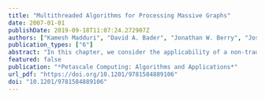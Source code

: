 ```yaml
---
title: "Multithreaded Algorithms for Processing Massive Graphs"
date: 2007-01-01
publishDate: 2019-09-18T11:07:24.272907Z
authors: ["Kamesh Madduri", "David A. Bader", "Jonathan W. Berry", "Joseph R. Crobak"]
publication_types: ["6"]
abstract: "In this chapter, we consider the applicability of a non-traditional massively multithreaded architecture, the Cray MTA-2 [13], as a platform for graph algorithms. Graph-theoretic problems have emerged as a prominent computational workload in the petascale computing era, and are representative of fundamental kernels in biology, scientiﬁc computing, and applications in national security. However, they pose serious challenges on current parallel machines due to non-contiguous, concurrent accesses to global data structures with low degrees of locality [35]. We present multithreaded algorithms  for two fundamental graph problems – single source shortest paths and connected components – that are designed for processing large-scale, unstructured graph instances."
featured: false
publication: "*Petascale Computing: Algorithms and Applications*"
url_pdf: "https://doi.org/10.1201/9781584889106"
doi: "10.1201/9781584889106"
---
```


